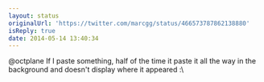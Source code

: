 ```yaml
---
layout: status
originalUrl: 'https://twitter.com/marcgg/status/466573787862138880'
isReply: true
date: 2014-05-14 13:40:34
---
```


@octplane If I paste something, half of the time it paste it all the way in the background and doesn't display where it appeared :\
